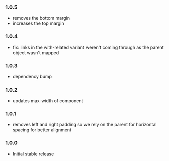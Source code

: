 ### 1.0.5

- removes the bottom margin
- increases the top margin

### 1.0.4

- fix: links in the with-related variant weren't coming through as the parent object wasn't mapped

### 1.0.3

- dependency bump

### 1.0.2

- updates max-width of component

### 1.0.1

- removes left and right padding so we rely on the parent for horizontal spacing for better alignment

### 1.0.0

- Initial stable release
